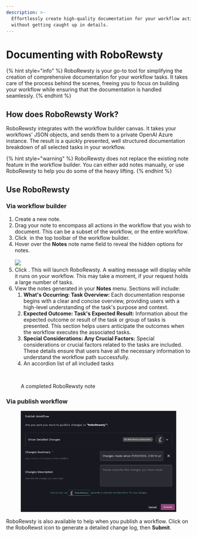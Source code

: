 ```yaml
---
description: >-
  Effortlessly create high-quality documentation for your workflow actions
  without getting caught up in details.
---
```


# Documenting with RoboRewsty

{% hint style="info" %}
RoboRewsty is your go-to tool for simplifying the creation of comprehensive documentation for your workflow tasks. It takes care of the process behind the scenes, freeing you to focus on building your workflow while ensuring that the documentation is handled seamlessly.
{% endhint %}

## How does RoboRewsty Work?

RoboRewsty integrates with the workflow builder canvas. It takes your workflows' JSON objects, and sends them to a private OpenAI Azure instance. The result is a quickly presented, well structured documentation breakdown of all selected tasks in your workflow.&#x20;

{% hint style="warning" %}
RoboRewsty does not replace the existing note feature in the workflow builder. You can either add notes manually, or use RoboRewsty to help you do some of the heavy lifting.
{% endhint %}

## Use RoboRewsty

### Via workflow builder

1. Create a new note.&#x20;
2. Drag your note to encompass all actions in the workflow that you wish to document. This can be a subset of the workflow, or the entire workflow.
3. Click <img src="../../.gitbook/assets/Screenshot 2025-03-05 at 2.41.06 PM (1).png" alt="" data-size="line"> in the top toolbar of the workflow builder.&#x20;
4. Hover over the **Notes** note name field to reveal the hidden options for notes.\
   \
   ![](<../../.gitbook/assets/Screenshot 2025-03-06 at 5.15.17 PM.png>)
5. Click <img src="../../.gitbook/assets/Screenshot 2025-03-06 at 5.18.18 PM.png" alt="" data-size="line">. This will launch RoboRewsty. A waiting message will display while it runs on your workflow. This may take a moment, if your request holds a large number of tasks.
6. View the notes generated in your **Notes** menu. Sections will include:
   1. **What's Occurring: Task Overview:** Each documentation response begins with a clear and concise overview, providing users with a high-level understanding of the task's purpose and context.
   2. **Expected Outcome: Task's Expected Result:** Information about the expected outcome or result of the task or group of tasks is presented. This section helps users anticipate the outcomes when the workflow executes the associated tasks.
   3. **Special Considerations: Any Crucial Factors:** Special considerations or crucial factors related to the tasks are included. These details ensure that users have all the necessary information to understand the workflow path successfully.
   4. An accordion list of all included tasks

<figure><img src="../../.gitbook/assets/Screenshot 2025-03-06 at 5.21.51 PM.png" alt=""><figcaption><p>A completed RoboRewsty note</p></figcaption></figure>

### Via publish workflow

<figure><img src="../../.gitbook/assets/image (59).png" alt=""><figcaption></figcaption></figure>

RoboRewsty is also available to help when you publish a workflow. Click on the RoboRewst icon to generate a detailed change log, then **Submit**.
